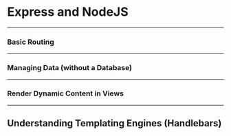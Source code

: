 # Express and NodeJS
----

### Basic Routing

----
### Managing Data (without a Database)
----
### Render Dynamic Content in Views

----

## Understanding Templating Engines (Handlebars)